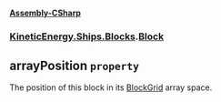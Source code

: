 #### [Assembly-CSharp](./Assembly-CSharp.md 'Assembly-CSharp')
### [KineticEnergy.Ships.Blocks](./Assembly-CSharp.md#KineticEnergy-Ships-Blocks 'KineticEnergy.Ships.Blocks').[Block](./KineticEnergy-Ships-Blocks-Block.md 'KineticEnergy.Ships.Blocks.Block')
## arrayPosition `property`
The position of this block in its [BlockGrid](./KineticEnergy-Ships-BlockGrid.md 'KineticEnergy.Ships.BlockGrid') array space.
